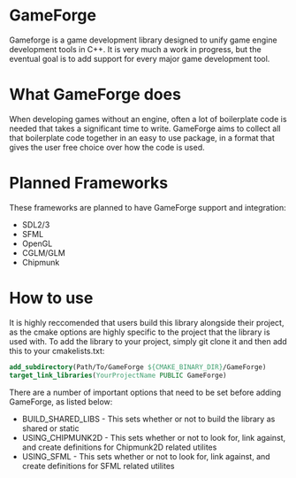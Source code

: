# GameForge

Gameforge is a game development library designed to unify game engine development tools in C++. It is very much a work in progress, but the eventual goal is to 
add support for every major game development tool.

# What GameForge does

When developing games without an engine, often a lot of boilerplate code is needed that takes a significant time to write. GameForge aims to collect all that boilerplate code together in an easy to use package, in a format that gives the user free choice over how the code is used.

# Planned Frameworks 

These frameworks are planned to have GameForge support and integration:
* SDL2/3
* SFML
* OpenGL 
* CGLM/GLM
* Chipmunk

# How to use

It is highly reccomended that users build this library alongside their project, as the cmake options are highly specific to the project that the library is used with. To add the library to your project, simply git clone it and then add this to your cmakelists.txt:
```cmake 
add_subdirectory(Path/To/GameForge ${CMAKE_BINARY_DIR}/GameForge)
target_link_libraries(YourProjectName PUBLIC GameForge)
```

There are a number of important options that need to be set before adding GameForge, as listed below:
* BUILD_SHARED_LIBS - This sets whether or not to build the library as shared or static
* USING_CHIPMUNK2D - This sets whether or not to look for, link against, and create definitions for Chipmunk2D related utilites
* USING_SFML - This sets whether or not to look for, link against, and create definitions for SFML related utilites